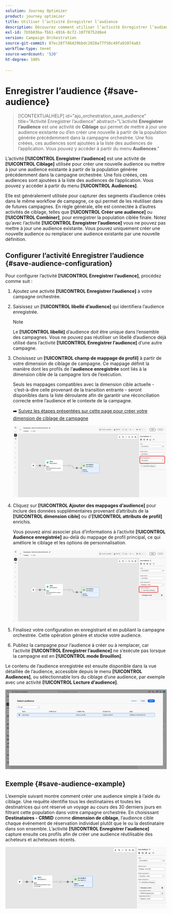 ```yaml
---
solution: Journey Optimizer
product: journey optimizer
title: Utiliser l’activité Enregistrer l’audience
description: Découvrez comment utiliser l’activité Enregistrer l’audience dans une campagne orchestrée
exl-id: 7b5b03ba-fbb1-4916-8c72-10778752d8e4
version: Campaign Orchestration
source-git-commit: 07ec28f7d64296bdc2020a77f50c49fa92074a83
workflow-type: tm+mt
source-wordcount: '520'
ht-degree: 100%

---
```



# Enregistrer l’audience {#save-audience}

>[!CONTEXTUALHELP]
>id="ajo_orchestration_save_audience"
>title="Activité Enregistrer l’audience"
>abstract="L’activité **Enregistrer l’audience** est une activité de **Ciblage** qui permet de mettre à jour une audience existante ou d’en créer une nouvelle à partir de la population générée précédemment dans la campagne orchestrée. Une fois créées, ces audiences sont ajoutées à la liste des audiences de l’application. Vous pouvez y accéder à partir du menu **Audiences**."

L’activité **[!UICONTROL Enregistrer l’audience]** est une activité de **[!UICONTROL Ciblage]** utilisée pour créer une nouvelle audience ou mettre à jour une audience existante à partir de la population générée précédemment dans la campagne orchestrée. Une fois créées, ces audiences sont ajoutées à la liste des audiences de l’application. Vous pouvez y accéder à partir du menu **[!UICONTROL Audiences]**.

Elle est généralement utilisée pour capturer des segments d’audience créés dans le même workflow de campagne, ce qui permet de les réutiliser dans de futures campagnes. En règle générale, elle est connectée à d’autres activités de ciblage, telles que **[!UICONTROL Créer une audience]** ou **[!UICONTROL Combiner]**, pour enregistrer la population ciblée finale.
Notez qu’avec l’activité **[!UICONTROL Enregistrer l’audience]** vous ne pouvez pas mettre à jour une audience existante. Vous pouvez uniquement créer une nouvelle audience ou remplacer une audience existante par une nouvelle définition.

## Configurer l’activité Enregistrer l’audience {#save-audience-configuration}

Pour configurer l’activité **[!UICONTROL Enregistrer l’audience]**, procédez comme suit :

1. Ajoutez une activité **[!UICONTROL Enregistrer l’audience]** à votre campagne orchestrée.

1. Saisissez un **[!UICONTROL libellé d’audience]** qui identifiera l’audience enregistrée.

   >[!NOTE]
   >
   >Le **[!UICONTROL libellé]** d’audience doit être unique dans l’ensemble des campagnes. Vous ne pouvez pas réutiliser un libellé d’audience déjà utilisé dans l’activité **[!UICONTROL Enregistrer l’audience]** d’une autre campagne.

1. Choisissez un **[!UICONTROL champ de mappage de profil]** à partir de votre dimension de ciblage de campagne. Ce mappage définit la manière dont les profils de l’**audience enregistrée** sont liés à la dimension cible de la campagne lors de l’exécution.

   Seuls les mappages compatibles avec la dimension cible actuelle - c’est-à-dire celle provenant de la transition entrante - seront disponibles dans la liste déroulante afin de garantir une réconciliation correcte entre l’audience et le contexte de la campagne.

   ➡️ [Suivez les étapes présentées sur cette page pour créer votre dimension de ciblage de campagne](../target-dimension.md)

   ![](../assets/save-audience-1.png)

1. Cliquez sur **[!UICONTROL Ajouter des mappages d’audience]** pour inclure des données supplémentaires provenant d’attributs de la **[!UICONTROL dimension cible]** ou d’**[!UICONTROL attributs de profil]** enrichis.

   Vous pouvez ainsi associer plus d’informations à l’activité **[!UICONTROL Audience enregistrée]** au-delà du mappage de profil principal, ce qui améliore le ciblage et les options de personnalisation.

   ![](../assets/save-audience-2.png)

1. Finalisez votre configuration en enregistrant et en publiant la campagne orchestrée. Cette opération génère et stocke votre audience.

1. Publiez la campagne pour l’audience à créer ou à remplacer, car l’activité **[!UICONTROL Enregistrer l’audience]** ne s’exécute pas lorsque la campagne est en **[!UICONTROL mode Brouillon]**.

Le contenu de l’audience enregistrée est ensuite disponible dans la vue détaillée de l’audience, accessible depuis le menu **[!UICONTROL Audiences]**, ou sélectionnable lors du ciblage d’une audience, par exemple avec une activité **[!UICONTROL Lecture d’audience]**.

![](../assets/save-audience-4.png)


## Exemple {#save-audience-example}

L’exemple suivant montre comment créer une audience simple à l’aide du ciblage. Une requête identifie tous les destinataires et toutes les destinatrices qui ont réservé un voyage au cours des 30 derniers jours en filtrant cette population dans votre campagne orchestrée. En choisissant **Destinataires - CRMID** comme **dimension de ciblage**, l’audience cible chaque événement de réservation individuel plutôt que le ou la destinataire dans son ensemble. L’activité **[!UICONTROL Enregistrer l’audience]** capture ensuite ces profils afin de créer une audience réutilisable des acheteurs et acheteuses récents.

![](../assets/save-audience-3.png)
